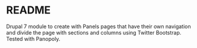 README
================

Drupal 7 module to create with Panels pages that have their own navigation and divide the page with sections and columns using Twitter Bootstrap. Tested with Panopoly.